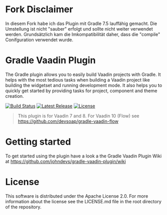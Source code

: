 # Fork Disclaimer
In diesem Fork habe ich das Plugin mit Gradle 7.5 lauffähig gemacht.
Die Umstellung ist nicht "sauber" erfolgt und sollte nicht weiter verwendet werden.
Grundsätzlich kam die Imkompatibilität daher, dass die "compile" Conifguration verwendet wurde.

# Gradle Vaadin Plugin
The Gradle plugin allows you to easily build Vaadin projects with Gradle. It helps with the most tedious tasks when 
building a Vaadin project like building the widgetset and running development mode. It also helps you to quickly get 
started by providing tasks for project, component and theme creation.


[![Build Status](https://travis-ci.org/johndevs/gradle-vaadin-plugin.png?branch=master)](https://travis-ci.org/johndevs/gradle-vaadin-plugin)
[![Latest Release](https://img.shields.io/github/release/johndevs/gradle-vaadin-plugin.svg)](https://plugins.gradle.org/plugin/com.devsoap.plugin.vaadin)
[![License](https://img.shields.io/github/license/johndevs/gradle-vaadin-plugin.svg)](https://github.com/johndevs/gradle-vaadin-plugin/blob/master/LICENSE)

> This plugin is for Vaadin 7 and 8. For Vaadin 10 (Flow) see https://github.com/devsoap/gradle-vaadin-flow


# Getting started
To get started using the plugin have a look a the Gradle Vaadin Plugin Wiki at https://github.com/johndevs/gradle-vaadin-plugin/wiki

# License
This software is distributed under the Apache License 2.0. For more information about the license see the LICENSE.md file 
in the root directory of the repository.
